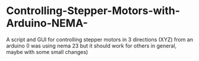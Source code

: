 # Controlling-Stepper-Motors-with-Arduino-NEMA-
A script and GUI for controlling stepper motors in 3 directions (XYZ) from an arduino (I was using nema 23 but it should work for others in general, maybe with some small changes)

